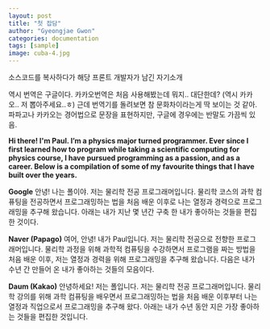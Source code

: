 ```yaml
---
layout: post
title: "첫 잡담"
author: "Gyeongjae Gwon"
categories: documentation
tags: [sample]
image: cuba-4.jpg
---
```


소스코드를 복사하다가 해당 프론트 개발자가 남긴 자기소개

역시 번역은 구글이다. 카카오번역은 처음 사용해봤는데 뭐지.. 대단한데? (역시 카카오.. 저 뽑아주세요..ㅎ)
근데 번역기를 돌려보면 참 문화차이라는게 딱 보이는 것 같아.
파파고나 카카오는 경어법으로 문장을 표현하지만, 구글에 경우에는 반말도 가끔씩 있음.


**Hi there! I'm Paul. I’m a physics major turned programmer. Ever since I first learned how to program while taking a scientific computing for physics course, I have pursued programming as a passion, and as a career. Below is a compilation of some of my favourite things that I have built over the years.**

**Google**
안녕! 나는 폴이야. 저는 물리학 전공 프로그래머입니다. 물리학 코스의 과학 컴퓨팅을 전공하면서 프로그래밍하는 법을 처음 배운 이후로 나는 열정과 경력으로 프로그래밍을 추구해 왔습니다. 아래는 내가 지난 몇 년간 구축 한 내가 좋아하는 것들을 편집 한 것이다.

**Naver (Papago)**
여어, 안녕! 내가 Paul입니다. 저는 물리학 전공으로 전향한 프로그래머입니다. 물리학 과정을 위해 과학적 컴퓨팅을 수강하면서 프로그램을 짜는 방법을 처음 배운 이후, 저는 열정과 경력을 위해 프로그래밍을 추구해 왔습니다. 다음은 내가 수년 간 만들어 온 내가 좋아하는 것들의 모음이다.

**Daum (Kakao)**
안녕하세요! 저는 폴입니다. 저는 물리학 전공 프로그래머입니다. 물리학 강의를 위해 과학 컴퓨팅을 배우면서 프로그래밍하는 법을 처음 배운 이후부터 나는 열정과 직업으로서 프로그래밍을 추구해 왔다. 아래는 내가 수년 동안 지은 가장 좋아하는 것들을 편집한 것입니다.